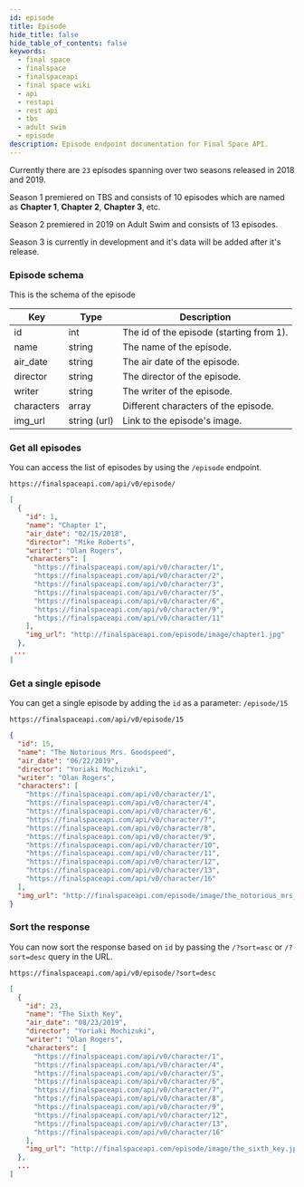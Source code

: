 ```yaml
---
id: episode
title: Episode 
hide_title: false
hide_table_of_contents: false
keywords:
  - final space
  - finalspace
  - finalspaceapi
  - final space wiki
  - api
  - restapi
  - rest api
  - tbs
  - adult swim
  - episode
description: Episode endpoint documentation for Final Space API.
---
```


Currently there are `23` episodes spanning over two seasons released in 2018 and 2019.

Season 1 premiered on TBS and consists of 10 episodes which are named as **Chapter 1**, **Chapter 2**, **Chapter 3**, etc.

Season 2 premiered in 2019 on Adult Swim and consists of 13 episodes.

Season 3 is currently in development and it's data will be added after it's release.

### Episode schema

This is the schema of the episode

|Key|Type|Description|
|---|---|---|
|id|int|The id of the episode (starting from 1).
|name|string|The name of the episode.
|air_date|string|The air date of the episode.
|director|string|The director of the episode.
|writer|string|The writer of the episode.
|characters|array|Different characters of the episode.
|img_url|string (url)|Link to the episode's image. 

### Get all episodes

You can access the list of episodes by using the `/episode` endpoint.

```
https://finalspaceapi.com/api/v0/episode/
```

```json 
[
  {
    "id": 1,
    "name": "Chapter 1",
    "air_date": "02/15/2018",
    "director": "Mike Roberts",
    "writer": "Olan Rogers",
    "characters": [
      "https://finalspaceapi.com/api/v0/character/1",
      "https://finalspaceapi.com/api/v0/character/2",
      "https://finalspaceapi.com/api/v0/character/3",
      "https://finalspaceapi.com/api/v0/character/5",
      "https://finalspaceapi.com/api/v0/character/6",
      "https://finalspaceapi.com/api/v0/character/9",
      "https://finalspaceapi.com/api/v0/character/11"
    ],
    "img_url": "http://finalspaceapi.com/episode/image/chapter1.jpg"
  },
 ...
]
```

### Get a single episode

You can get a single episode by adding the `id` as a parameter: `/episode/15`

```
https://finalspaceapi.com/api/v0/episode/15
```

```json
{
  "id": 15,
  "name": "The Notorious Mrs. Goodspeed",
  "air_date": "06/22/2019",
  "director": "Yoriaki Mochizuki",
  "writer": "Olan Rogers",
  "characters": [
    "https://finalspaceapi.com/api/v0/character/1",
    "https://finalspaceapi.com/api/v0/character/4",
    "https://finalspaceapi.com/api/v0/character/6",
    "https://finalspaceapi.com/api/v0/character/7",
    "https://finalspaceapi.com/api/v0/character/8",
    "https://finalspaceapi.com/api/v0/character/9",
    "https://finalspaceapi.com/api/v0/character/10",
    "https://finalspaceapi.com/api/v0/character/11",
    "https://finalspaceapi.com/api/v0/character/12",
    "https://finalspaceapi.com/api/v0/character/13",
    "https://finalspaceapi.com/api/v0/character/16"
  ],
  "img_url": "http://finalspaceapi.com/episode/image/the_notorious_mrs_goodspeed.jpg"
}
```



### Sort the response

You can now sort the response based on `id` by passing the `/?sort=asc` or `/?sort=desc` query in the URL.

```
https://finalspaceapi.com/api/v0/episode/?sort=desc
```

```json
[
  {
    "id": 23,
    "name": "The Sixth Key",
    "air_date": "08/23/2019",
    "director": "Yoriaki Mochizuki",
    "writer": "Olan Rogers",
    "characters": [
      "https://finalspaceapi.com/api/v0/character/1",
      "https://finalspaceapi.com/api/v0/character/4",
      "https://finalspaceapi.com/api/v0/character/5",
      "https://finalspaceapi.com/api/v0/character/6",
      "https://finalspaceapi.com/api/v0/character/7",
      "https://finalspaceapi.com/api/v0/character/8",
      "https://finalspaceapi.com/api/v0/character/9",
      "https://finalspaceapi.com/api/v0/character/12",
      "https://finalspaceapi.com/api/v0/character/13",
      "https://finalspaceapi.com/api/v0/character/16"
    ],
    "img_url": "http://finalspaceapi.com/episode/image/the_sixth_key.jpg"
  },
  ...
]
```


